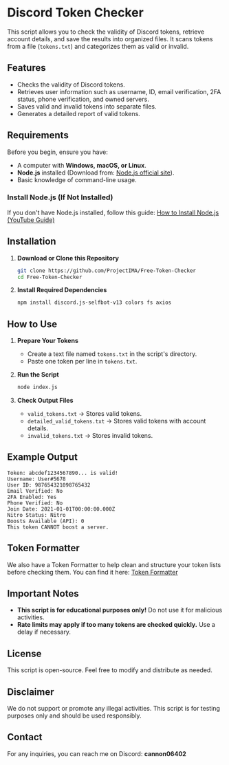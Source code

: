# Discord Token Checker

This script allows you to check the validity of Discord tokens, retrieve account details, and save the results into organized files. It scans tokens from a file (`tokens.txt`) and categorizes them as valid or invalid.

## Features
- Checks the validity of Discord tokens.
- Retrieves user information such as username, ID, email verification, 2FA status, phone verification, and owned servers.
- Saves valid and invalid tokens into separate files.
- Generates a detailed report of valid tokens.

## Requirements
Before you begin, ensure you have:
- A computer with **Windows, macOS, or Linux**.
- **Node.js** installed (Download from: [Node.js official site](https://nodejs.org/)).
- Basic knowledge of command-line usage.

### Install Node.js (If Not Installed)
If you don't have Node.js installed, follow this guide:
[How to Install Node.js (YouTube Guide)](https://www.youtube.com/watch?v=kQabFyl9r9I)

## Installation
1. **Download or Clone this Repository**
   ```sh
   git clone https://github.com/ProjectIMA/Free-Token-Checker
   cd Free-Token-Checker
   ```
2. **Install Required Dependencies**
   ```sh
   npm install discord.js-selfbot-v13 colors fs axios
   ```

## How to Use
1. **Prepare Your Tokens**
   - Create a text file named `tokens.txt` in the script's directory.
   - Paste one token per line in `tokens.txt`.

2. **Run the Script**
   ```sh
   node index.js
   ```

3. **Check Output Files**
   - `valid_tokens.txt` → Stores valid tokens.
   - `detailed_valid_tokens.txt` → Stores valid tokens with account details.
   - `invalid_tokens.txt` → Stores invalid tokens.

## Example Output
```
Token: abcdef1234567890... is valid!
Username: User#5678
User ID: 987654321098765432
Email Verified: No
2FA Enabled: Yes
Phone Verified: No
Join Date: 2021-01-01T00:00:00.000Z
Nitro Status: Nitro
Boosts Available (API): 0
This token CANNOT boost a server.
```
## Token Formatter

We also have a Token Formatter to help clean and structure your token lists before checking them.
You can find it here: [Token Formatter](https://github.com/ProjectIMA/token-formatter)

## Important Notes
- **This script is for educational purposes only!** Do not use it for malicious activities.
- **Rate limits may apply if too many tokens are checked quickly.** Use a delay if necessary.

## License
This script is open-source. Feel free to modify and distribute as needed.

## Disclaimer
We do not support or promote any illegal activities. This script is for testing purposes only and should be used responsibly.

## Contact

For any inquiries, you can reach me on Discord: **cannon06402**

